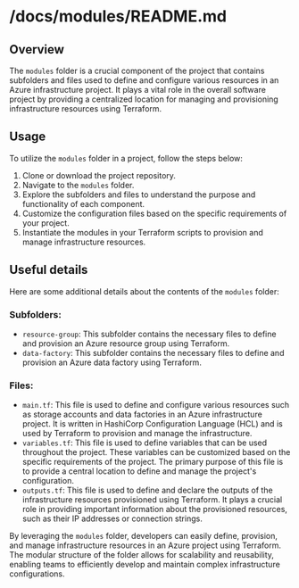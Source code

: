 # /docs/modules/README.md

## Overview
The `modules` folder is a crucial component of the project that contains subfolders and files used to define and configure various resources in an Azure infrastructure project. It plays a vital role in the overall software project by providing a centralized location for managing and provisioning infrastructure resources using Terraform.

## Usage
To utilize the `modules` folder in a project, follow the steps below:

1. Clone or download the project repository.
2. Navigate to the `modules` folder.
3. Explore the subfolders and files to understand the purpose and functionality of each component.
4. Customize the configuration files based on the specific requirements of your project.
5. Instantiate the modules in your Terraform scripts to provision and manage infrastructure resources.

## Useful details
Here are some additional details about the contents of the `modules` folder:

### Subfolders:
- `resource-group`: This subfolder contains the necessary files to define and provision an Azure resource group using Terraform.
- `data-factory`: This subfolder contains the necessary files to define and provision an Azure data factory using Terraform.

### Files:
- `main.tf`: This file is used to define and configure various resources such as storage accounts and data factories in an Azure infrastructure project. It is written in HashiCorp Configuration Language (HCL) and is used by Terraform to provision and manage the infrastructure.
- `variables.tf`: This file is used to define variables that can be used throughout the project. These variables can be customized based on the specific requirements of the project. The primary purpose of this file is to provide a central location to define and manage the project's configuration.
- `outputs.tf`: This file is used to define and declare the outputs of the infrastructure resources provisioned using Terraform. It plays a crucial role in providing important information about the provisioned resources, such as their IP addresses or connection strings.

By leveraging the `modules` folder, developers can easily define, provision, and manage infrastructure resources in an Azure project using Terraform. The modular structure of the folder allows for scalability and reusability, enabling teams to efficiently develop and maintain complex infrastructure configurations.